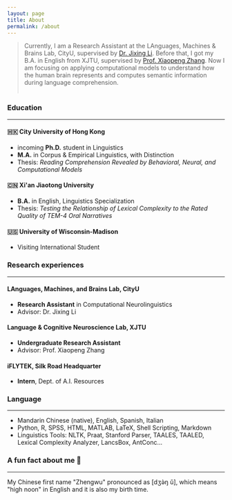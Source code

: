 ```yaml
---
layout: page
title: About
permalink: /about
---
```

> Currently, I am a Research Assistant at the LAnguages, Machines & Brains Lab, CityU, supervised by [Dr. Jixing Li](https://jixing-li.github.io/). Before that, I got my B.A. in English from XJTU, supervised by [Prof. Xiaopeng Zhang](http://gr.xjtu.edu.cn/en/web/zhangxp). Now I am focusing on applying computational models to understand how the human brain represents and computes semantic information during language comprehension.<br><br>

### Education
______________________________
#### 🇭🇰 City University of Hong Kong
- incoming __Ph.D.__ student in Linguistics
- __M.A.__ in Corpus & Empirical Linguistics, with Distinction
- Thesis: _Reading Comprehension Revealed by Behavioral, Neural, and Computational Models_
#### 🇨🇳 Xi'an Jiaotong University
- __B.A.__ in English, Linguistics Specialization
- Thesis: _Testing the Relationship of Lexical Complexity to the Rated Quality of TEM-4 Oral Narratives_
#### 🇺🇸 University of Wisconsin-Madison
- Visiting International Student

### Research experiences
______________________________
#### LAnguages, Machines, and Brains Lab, CityU
- __Research Assistant__ in Computational Neurolinguistics
- Advisor: Dr. Jixing Li
#### Language & Cognitive Neuroscience Lab, XJTU
- __Undergraduate Research Assistant__
- Advisor: Prof. Xiaopeng Zhang
#### iFLYTEK, Silk Road Headquarter
- __Intern__, Dept. of A.I. Resources

### Language
______________________________
- Mandarin Chinese (native), English, Spanish, Italian
- Python, R, SPSS, HTML, MATLAB, LaTeX, Shell Scripting, Markdown
- Linguistics Tools: NLTK, Praat, Stanford Parser, TAALES, TAALED, Lexical Complexity Analyzer, LancsBox, AntConc...

### A fun fact about me 🥳
______________________________
My Chinese first name "Zhengwu" pronounced as [dʒə̀ŋ ǔ], which means "high noon" in English and it is also my birth time.  

